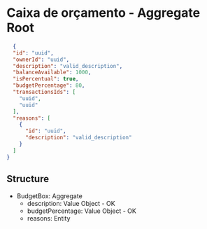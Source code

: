 # Caixa de orçamento - Aggregate Root

```json
  {
  "id": "uuid",
  "ownerId": "uuid",
  "description": "valid_description",
  "balanceAvailable": 1000,
  "isPercentual": true,
  "budgetPercentage": 80,
  "transactionsIds": [
    "uuid",
    "uuid"
  ],
  "reasons": [
    {
      "id": "uuid",
      "description": "valid_description"
    }
  ]
}
```
## Structure
- BudgetBox: Aggregate
  - description: Value Object - OK
  - budgetPercentage: Value Object - OK
  - reasons: Entity